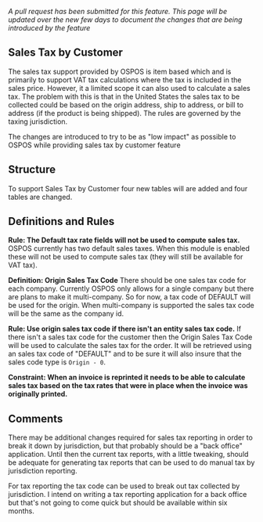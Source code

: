 *A pull request has been submitted for this feature.  This page will be updated over the new few days to document the changes that are being introduced by the feature*

## Sales Tax by Customer

The sales tax support provided by OSPOS is item based which and is primarily to support VAT tax calculations where the tax is included in the sales price.  However, it a limited scope it can also used to calculate a sales tax.  The problem with this is that in the United States the sales tax to be collected could be based on the origin address, ship to address, or bill to address (if the product is being shipped).   The rules are governed by the taxing jurisdiction.

The changes are introduced to try to be as "low impact" as possible to OSPOS while providing sales tax by customer feature

## Structure

To support Sales Tax by Customer four new tables will are added and four tables are changed.


## Definitions and Rules

**Rule: The Default tax rate fields will not be used to compute sales tax.** OSPOS currently has two default sales taxes.  When this module is enabled these will not be used to compute sales tax (they will still be available for VAT tax). 

**Definition: Origin Sales Tax Code** There should be one sales tax code for each company.  Currently OSPOS only allows for a single company but there are plans to make it multi-company.  So for now, a tax code of DEFAULT will be used for the origin.  When multi-company is supported the sales tax code will be the same as the company id. 

**Rule: Use origin sales tax code if there isn't an entity sales tax code.** If there isn't a sales tax code for the customer then the Origin Sales Tax Code will be used to calculate the sales tax for the order.  It will be retrieved using an sales tax code of "DEFAULT" and to be sure it will also insure that the sales code type is `Origin - 0`. 

**Constraint: When an invoice is reprinted it needs to be able to calculate sales tax based on the tax rates that were in place when the invoice was originally printed.**

## Comments

There may be additional changes required for sales tax reporting in order to break it down by jurisdiction, but that probably should be a "back office" application.  Until then the current tax reports, with a little tweaking, should be adequate for generating tax reports that can be used to do manual tax by jurisdiction reporting.

For tax reporting the tax code can be used to break out tax collected by jurisdiction.  I intend on writing a tax reporting application for a back office but that's not going to come quick but should be available within six months.